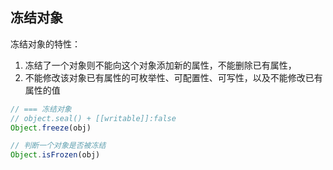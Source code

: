 
## 冻结对象
冻结对象的特性：
1. 冻结了一个对象则不能向这个对象添加新的属性，不能删除已有属性，
2. 不能修改该对象已有属性的可枚举性、可配置性、可写性，以及不能修改已有属性的值

```js
// === 冻结对象
// object.seal() + [[writable]]:false
Object.freeze(obj)

// 判断一个对象是否被冻结
Object.isFrozen(obj)
```